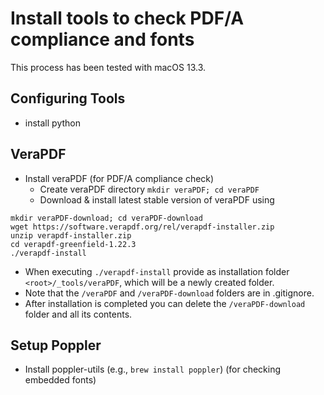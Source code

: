 # Install tools to check PDF/A compliance and fonts

This process has been tested with macOS 13.3.

## Configuring Tools 
+ install python

## VeraPDF
+ Install veraPDF (for PDF/A compliance check)
    + Create veraPDF directory `mkdir veraPDF; cd veraPDF`
    + Download & install latest stable version of veraPDF using

```
mkdir veraPDF-download; cd veraPDF-download
wget https://software.verapdf.org/rel/verapdf-installer.zip
unzip verapdf-installer.zip
cd verapdf-greenfield-1.22.3
./verapdf-install
```
    
   + When executing `./verapdf-install` provide as installation folder `<root>/_tools/veraPDF`, which will be a newly created folder.
   + Note that the `/veraPDF` and `/veraPDF-download` folders are in .gitignore.
   + After installation is completed you can delete the `/veraPDF-download` folder and all its contents.

## Setup Poppler 
+ Install poppler-utils (e.g., `brew install poppler`) (for checking embedded fonts)

